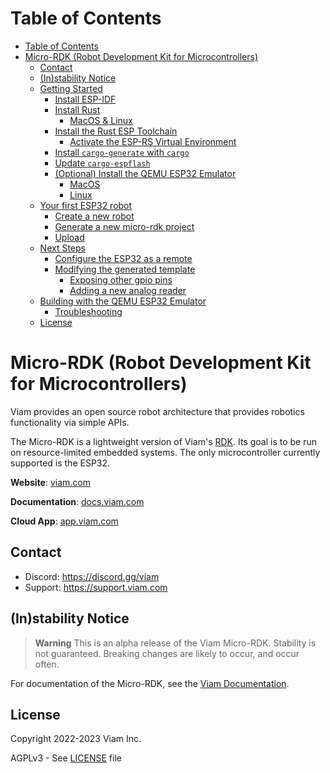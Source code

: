 Table of Contents
=================

- [Table of Contents](#table-of-contents)
- [Micro-RDK (Robot Development Kit for Microcontrollers)](#micro-rdk-robot-development-kit-for-microcontrollers)
  - [Contact](#contact)
  - [(In)stability Notice](#instability-notice)
  - [Getting Started](#getting-started)
    - [Install ESP-IDF](#install-esp-idf)
    - [Install Rust](#install-rust)
      - [MacOS \& Linux](#macos--linux)
    - [Install the Rust ESP Toolchain](#install-the-rust-esp-toolchain)
      - [Activate the ESP-RS Virtual Environment](#activate-the-esp-rs-virtual-environment)
    - [Install `cargo-generate` with `cargo`](#install-cargo-generate-with-cargo)
    - [Update `cargo-espflash`](#update-cargo-espflash)
    - [(Optional) Install the QEMU ESP32 Emulator](#optional-install-the-qemu-esp32-emulator)
      - [MacOS](#macos)
      - [Linux](#linux)
  - [Your first ESP32 robot](#your-first-esp32-robot)
    - [Create a new robot](#create-a-new-robot)
    - [Generate a new micro-rdk project](#generate-a-new-micro-rdk-project)
    - [Upload](#upload)
  - [Next Steps](#next-steps)
    - [Configure the ESP32 as a remote](#configure-the-esp32-as-a-remote)
    - [Modifying the generated template](#modifying-the-generated-template)
      - [Exposing other gpio pins](#exposing-other-gpio-pins)
      - [Adding a new analog reader](#adding-a-new-analog-reader)
  - [Building with the QEMU ESP32 Emulator](#building-with-the-qemu-esp32-emulator)
    - [Troubleshooting](#troubleshooting)
  - [License](#license)

# Micro-RDK (Robot Development Kit for Microcontrollers)

Viam provides an open source robot architecture that provides robotics functionality via simple APIs.

The Micro-RDK is a lightweight version of Viam's [RDK](https://github.com/viamrobotics/rdk). Its goal
is to be run on resource-limited embedded systems. The only microcontroller currently supported is
the ESP32.

**Website**: [viam.com](https://www.viam.com)

**Documentation**: [docs.viam.com](https://docs.viam.com)

**Cloud App**: [app.viam.com](https://app.viam.com)

## Contact

- Discord: <https://discord.gg/viam>
- Support: <https://support.viam.com>

## (In)stability Notice

> **Warning**
> This is an alpha release of the Viam Micro-RDK. Stability is not guaranteed. Breaking changes are likely to occur, and occur often.

For documentation of the Micro-RDK, see the [Viam Documentation](https://docs.viam.com/installation/microcontrollers/).


## License

Copyright 2022-2023 Viam Inc.

AGPLv3 - See [LICENSE](https://github.com/viamrobotics/micro-rdk/blob/main/LICENSE) file
